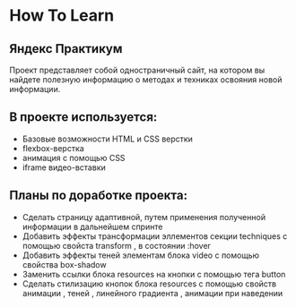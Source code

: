# How To Learn
## Яндекс Практикум
Проект представляет собой одностраничный сайт, на котором вы найдете полезную информацию о методах и техниках освояния новой информации.

## В проекте используется:
- Базовые возможности HTML и CSS верстки
- flexbox-верстка
- анимация с помощью CSS
- iframe видео-вставки

## Планы по доработке проекта:
- Сделать страницу адаптивной, путем применения полученной информации в дальнейшем спринте
- Добавить эффекты трансформации эллементов секции techniques с помощью свойста transform , в состоянии :hover
- Добавить эффекты теней элементам блока video с помощью свойства box-shadow
- Заменить ссылки блока resources на кнопки с помощью тега button
- Cделать стилизацию кнопок блока resources с помощью свойств анимации , теней , линейного градиента , анимации при наведении
